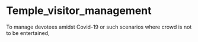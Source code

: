 # Temple_visitor_management
To manage devotees amidst Covid-19 or such scenarios where crowd is not to be entertained,
